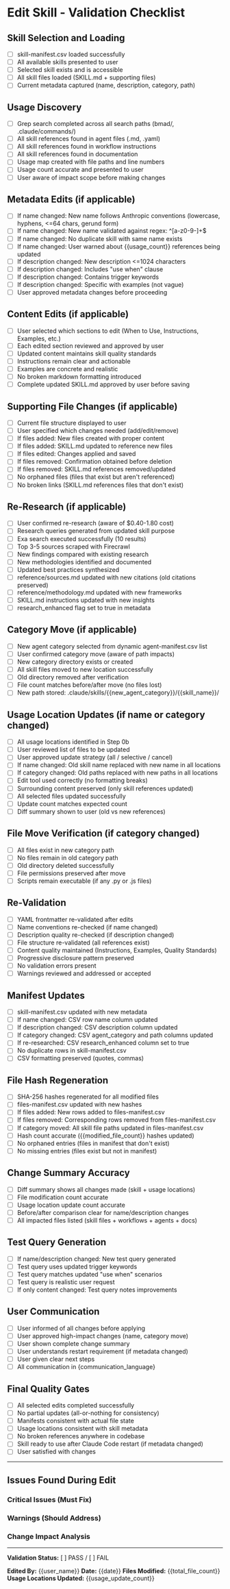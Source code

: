 # Edit Skill - Validation Checklist

## Skill Selection and Loading

- [ ] skill-manifest.csv loaded successfully
- [ ] All available skills presented to user
- [ ] Selected skill exists and is accessible
- [ ] All skill files loaded (SKILL.md + supporting files)
- [ ] Current metadata captured (name, description, category, path)

## Usage Discovery

- [ ] Grep search completed across all search paths (bmad/, .claude/commands/)
- [ ] All skill references found in agent files (.md, .yaml)
- [ ] All skill references found in workflow instructions
- [ ] All skill references found in documentation
- [ ] Usage map created with file paths and line numbers
- [ ] Usage count accurate and presented to user
- [ ] User aware of impact scope before making changes

## Metadata Edits (if applicable)

- [ ] If name changed: New name follows Anthropic conventions (lowercase, hyphens, <=64 chars, gerund form)
- [ ] If name changed: New name validated against regex: ^[a-z0-9-]+$
- [ ] If name changed: No duplicate skill with same name exists
- [ ] If name changed: User warned about {{usage_count}} references being updated
- [ ] If description changed: New description <=1024 characters
- [ ] If description changed: Includes "use when" clause
- [ ] If description changed: Contains trigger keywords
- [ ] If description changed: Specific with examples (not vague)
- [ ] User approved metadata changes before proceeding

## Content Edits (if applicable)

- [ ] User selected which sections to edit (When to Use, Instructions, Examples, etc.)
- [ ] Each edited section reviewed and approved by user
- [ ] Updated content maintains skill quality standards
- [ ] Instructions remain clear and actionable
- [ ] Examples are concrete and realistic
- [ ] No broken markdown formatting introduced
- [ ] Complete updated SKILL.md approved by user before saving

## Supporting File Changes (if applicable)

- [ ] Current file structure displayed to user
- [ ] User specified which changes needed (add/edit/remove)
- [ ] If files added: New files created with proper content
- [ ] If files added: SKILL.md updated to reference new files
- [ ] If files edited: Changes applied and saved
- [ ] If files removed: Confirmation obtained before deletion
- [ ] If files removed: SKILL.md references removed/updated
- [ ] No orphaned files (files that exist but aren't referenced)
- [ ] No broken links (SKILL.md references files that don't exist)

## Re-Research (if applicable)

- [ ] User confirmed re-research (aware of $0.40-1.80 cost)
- [ ] Research queries generated from updated skill purpose
- [ ] Exa search executed successfully (10 results)
- [ ] Top 3-5 sources scraped with Firecrawl
- [ ] New findings compared with existing research
- [ ] New methodologies identified and documented
- [ ] Updated best practices synthesized
- [ ] reference/sources.md updated with new citations (old citations preserved)
- [ ] reference/methodology.md updated with new frameworks
- [ ] SKILL.md instructions updated with new insights
- [ ] research_enhanced flag set to true in metadata

## Category Move (if applicable)

- [ ] New agent category selected from dynamic agent-manifest.csv list
- [ ] User confirmed category move (aware of path impacts)
- [ ] New category directory exists or created
- [ ] All skill files moved to new location successfully
- [ ] Old directory removed after verification
- [ ] File count matches before/after move (no files lost)
- [ ] New path stored: .claude/skills/{{new_agent_category}}/{{skill_name}}/

## Usage Location Updates (if name or category changed)

- [ ] All usage locations identified in Step 0b
- [ ] User reviewed list of files to be updated
- [ ] User approved update strategy (all / selective / cancel)
- [ ] If name changed: Old skill name replaced with new name in all locations
- [ ] If category changed: Old paths replaced with new paths in all locations
- [ ] Edit tool used correctly (no formatting breaks)
- [ ] Surrounding content preserved (only skill references updated)
- [ ] All selected files updated successfully
- [ ] Update count matches expected count
- [ ] Diff summary shown to user (old vs new references)

## File Move Verification (if category changed)

- [ ] All files exist in new category path
- [ ] No files remain in old category path
- [ ] Old directory deleted successfully
- [ ] File permissions preserved after move
- [ ] Scripts remain executable (if any .py or .js files)

## Re-Validation

- [ ] YAML frontmatter re-validated after edits
- [ ] Name conventions re-checked (if name changed)
- [ ] Description quality re-checked (if description changed)
- [ ] File structure re-validated (all references exist)
- [ ] Content quality maintained (Instructions, Examples, Quality Standards)
- [ ] Progressive disclosure pattern preserved
- [ ] No validation errors present
- [ ] Warnings reviewed and addressed or accepted

## Manifest Updates

- [ ] skill-manifest.csv updated with new metadata
- [ ] If name changed: CSV row name column updated
- [ ] If description changed: CSV description column updated
- [ ] If category changed: CSV agent_category and path columns updated
- [ ] If re-researched: CSV research_enhanced column set to true
- [ ] No duplicate rows in skill-manifest.csv
- [ ] CSV formatting preserved (quotes, commas)

## File Hash Regeneration

- [ ] SHA-256 hashes regenerated for all modified files
- [ ] files-manifest.csv updated with new hashes
- [ ] If files added: New rows added to files-manifest.csv
- [ ] If files removed: Corresponding rows removed from files-manifest.csv
- [ ] If category moved: All skill file paths updated in files-manifest.csv
- [ ] Hash count accurate ({{modified_file_count}} hashes updated)
- [ ] No orphaned entries (files in manifest that don't exist)
- [ ] No missing entries (files exist but not in manifest)

## Change Summary Accuracy

- [ ] Diff summary shows all changes made (skill + usage locations)
- [ ] File modification count accurate
- [ ] Usage location update count accurate
- [ ] Before/after comparison clear for name/description changes
- [ ] All impacted files listed (skill files + workflows + agents + docs)

## Test Query Generation

- [ ] If name/description changed: New test query generated
- [ ] Test query uses updated trigger keywords
- [ ] Test query matches updated "use when" scenarios
- [ ] Test query is realistic user request
- [ ] If only content changed: Test query notes improvements

## User Communication

- [ ] User informed of all changes before applying
- [ ] User approved high-impact changes (name, category move)
- [ ] User shown complete change summary
- [ ] User understands restart requirement (if metadata changed)
- [ ] User given clear next steps
- [ ] All communication in {communication_language}

## Final Quality Gates

- [ ] All selected edits completed successfully
- [ ] No partial updates (all-or-nothing for consistency)
- [ ] Manifests consistent with actual file state
- [ ] Usage locations consistent with skill metadata
- [ ] No broken references anywhere in codebase
- [ ] Skill ready to use after Claude Code restart (if metadata changed)
- [ ] User satisfied with changes

---

## Issues Found During Edit

### Critical Issues (Must Fix)
<!-- List any blocking issues -->

### Warnings (Should Address)
<!-- List any concerns -->

### Change Impact Analysis
<!-- Document scope of changes -->

---

**Validation Status:** [ ] PASS / [ ] FAIL

**Edited By:** {{user_name}}
**Date:** {{date}}
**Files Modified:** {{total_file_count}}
**Usage Locations Updated:** {{usage_update_count}}
